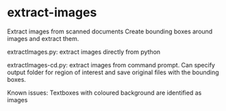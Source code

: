 # extract-images
Extract images from scanned documents
Create bounding boxes around images and extract them.

extractImages.py:
extract images directly from python

extractImages-cd.py:
extract images from command prompt. Can specify output folder for region of interest and save original files with the bounding boxes.

Known issues:
Textboxes with coloured background are identified as images
